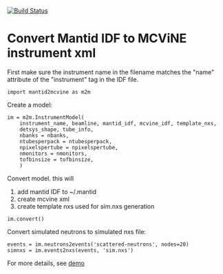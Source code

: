 [![Build Status](https://travis-ci.org/mcvine/mantid2mcvine.svg?branch=master)](https://travis-ci.org/mcvine/mantid2mcvine)

# Convert Mantid IDF to MCViNE instrument xml

First make sure the instrument name in the filename matches the "name" attribute of the "instrument" tag
in the IDF file.

```
import mantid2mcvine as m2m
```

Create a model:
```
im = m2m.InstrumentModel(
    instrument_name, beamline, mantid_idf, mcvine_idf, template_nxs,
    detsys_shape, tube_info,
    nbanks = nbanks,
    ntubesperpack = ntubesperpack,
    npixelspertube = npixelspertube,
    nmonitors = nmonitors,
    tofbinsize = tofbinsize,
    )
```

Convert model. this will
1. add mantid IDF to ~/.mantid
2. create mcvine xml
3. create template nxs used for sim.nxs generation

```
im.convert()
```

Convert simulated neutrons to simulated nxs file:
```
events = im.neutrons2events('scattered-neutrons', nodes=20)
simnxs = im.events2nxs(events, 'sim.nxs')
```

For more details, see [demo](notebooks/demo.ipynb)
